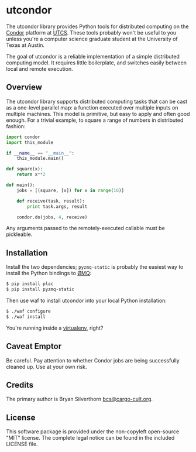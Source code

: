 utcondor
========

The utcondor library provides Python tools for distributed computing on the
[Condor](http://www.cs.wisc.edu/condor/) platform at
[UTCS](http://www.cs.utexas.edu/). These tools probably won't be useful to you
unless you're a computer science graduate student at the University of Texas at
Austin.

The goal of utcondor is a reliable implementation of a simple distributed
computing model. It requires little boilerplate, and switches easily between
local and remote execution.

Overview
--------

The utcondor library supports distributed computing tasks that can be cast as a
one-level parallel map: a function executed over multiple inputs on multiple
machines. This model is primitive, but easy to apply and often good enough. For
a trivial example, to square a range of numbers in distributed fashion:

```python
import condor
import this_module

if __name__ == "__main__":
    this_module.main()

def square(x):
    return x**2

def main():
    jobs = [(square, [x]) for x in range(16)]

    def receive(task, result):
        print task.args, result

    condor.do(jobs, 4, receive)
```

Any arguments passed to the remotely-executed callable must be pickleable.

Installation
------------

Install the two dependencies; `pyzmq-static` is probably the easiest way to
install the Python bindings to [ØMQ](http://www.zeromq.org/):

```sh
$ pip install plac
$ pip install pyzmq-static
```

Then use waf to install utcondor into your local Python installation:

```sh
$ ./waf configure
$ ./waf install
```

You're running inside a [virtualenv](http://pypi.python.org/pypi/virtualenv),
right?

Caveat Emptor
-------------

Be careful. Pay attention to whether Condor jobs are being successfully cleaned
up. Use at your own risk.

Credits
-------

The primary author is Bryan Silverthorn <bcs@cargo-cult.org>.

License
-------

This software package is provided under the non-copyleft open-source "MIT"
license. The complete legal notice can be found in the included LICENSE file.

